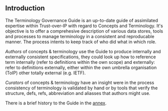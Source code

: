 
[//]: # (Pandoc Formatting Macros)

[//]: # (::: introtitle)

[//]: # (Introduction)

[//]: # (:::)

## Introduction

The Terminology Governance Guide is an up-to-date guide of assimilated expertise within Trust-over-IP with regard to Concepts and Terminology. It's objective is to offer a comprehesive description of various data stores, tools and processes to manage terminology in a consistent and reproducable manner. The process intents to keep track of who did what in which role.

*Authors* of concepts & terminology use the Guide to produce internally and externally consistent specifications, they could look up how to reference term internally (refer to definitions within the own scope) and externally: refer to definitions externally, either within the own umbrella organisation (ToIP) other totally external (e.g. IETF).

*Curators* of concepts & terminology have an insight were in the process consistency of terminology is validated by hand or by tools that verify the structure, defs, refs, abbreviation and aliasses that authors might use.

There is a brief history to the Guide in the [annex](#Annex). 

